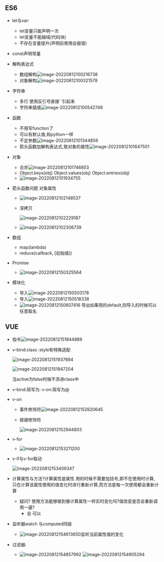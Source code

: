 ## ES6

+ let与var:

  + let变量只能声明一次
  + let变量不能越域(代码块)
  + 不存在变量提升(声明前使用会报错)

+ const声明常量

+ 解构表达式

  + 数组解构![image-20220812100216738](https://test1.jsdelivr.net/gh/innnky/images2@main/uPic/08/image-20220812100216738.png)
  + 对象解构![image-20220812100321578](https://test1.jsdelivr.net/gh/innnky/images2@main/uPic/08/image-20220812100321578.png)

+ 字符串

  + 多行 使用反引号直接``引起来
  + 字符串插值![image-20220812100542748](https://test1.jsdelivr.net/gh/innnky/images2@main/uPic/08/image-20220812100542748.png)

+ 函数

  + 不用写function了
  + 可以有默认值,和python一样
  + 不定参数![image-20220812101344856](https://test1.jsdelivr.net/gh/innnky/images2@main/uPic/08/image-20220812101344856.png)
  + 箭头函数加解构表达式,取对象的属性![image-20220812101647501](https://test1.jsdelivr.net/gh/innnky/images2@main/uPic/08/image-20220812101647501.png)

+ 对象

  + 合并![image-20220812101746853](https://test1.jsdelivr.net/gh/innnky/images2@main/uPic/08/image-20220812101746853.png)
  + Object.keys(obj) Object.values(obj) Object.entries(obj)
  + ![image-20220812101934755](https://test1.jsdelivr.net/gh/innnky/images2@main/uPic/08/image-20220812101934755.png) 

+ 箭头函数问题  对象属性

  + ![image-20220812102148537](https://test1.jsdelivr.net/gh/innnky/images2@main/uPic/08/image-20220812102148537.png)

  + 深拷贝

    ![image-20220812102229187](https://test1.jsdelivr.net/gh/innnky/images2@main/uPic/08/image-20220812102229187.png)

  + ![image-20220812102306739](https://test1.jsdelivr.net/gh/innnky/images2@main/uPic/08/image-20220812102306739.png)

+ 数组

  + map(lambda)
  + reduce(callback, [初始值])

+ Promise

  + ![image-20220812150325564](https://test1.jsdelivr.net/gh/innnky/images2@main/uPic/08/image-20220812150325564.png)

+ 模块化

  + 导入![image-20220812150503178](https://test1.jsdelivr.net/gh/innnky/images2@main/uPic/08/image-20220812150503178.png)
  + 导入![image-20220812150518338](/Users/xingyijin/Library/Application%20Support/typora-user-images/image-20220812150518338.png)
  + ![image-20220812150607416](https://test1.jsdelivr.net/gh/innnky/images2@main/uPic/08/image-20220812150607416.png) 导出如果用的default,则导入的时候可以任意取名

## VUE

+ 指令![image-20220812151844889](https://test1.jsdelivr.net/gh/innnky/images2@main/uPic/08/image-20220812151844889.png)

+ v-bind:class :style有特殊适配

  ![image-20220812151937694](https://test1.jsdelivr.net/gh/innnky/images2@main/uPic/08/image-20220812151937694.png)

  ![image-20220812151947204](https://test1.jsdelivr.net/gh/innnky/images2@main/uPic/08/image-20220812151947204.png)

  当active为false时候不添进class中

+ v-bind:简写为: v-on:简写为@

+ v-on

  + 事件修饰符![image-20220812152820645](https://test1.jsdelivr.net/gh/innnky/images2@main/uPic/08/image-20220812152820645.png)

  + 按键修饰符

    ![image-20220812152944803](https://test1.jsdelivr.net/gh/innnky/images2@main/uPic/08/image-20220812152944803.png)

+ v-for

  + ![image-20220812153211200](https://test1.jsdelivr.net/gh/innnky/images2@main/uPic/08/image-20220812153211200.png)

+ v-if与v-for联动

  ![image-20220812153409347](https://test1.jsdelivr.net/gh/innnky/images2@main/uPic/08/image-20220812153409347.png)

+ 计算属性与方法?计算属性是属性 用的时候不需要加括号,即不在使用时计算,只在计算该属性使用的值变化时进行重新计算,而方法是每一次使用都会重新计算

  + 疑问? 使用方法能够做到像计算属性一样实时变化吗?值改变是否会重新调用一遍?
    + 会 可以

+ 监听器watch 与computed同级

  + ![image-20220812154613650](https://test1.jsdelivr.net/gh/innnky/images2@main/uPic/08/image-20220812154613650.png)监听当前属性值的变化

+ 过滤器:

  + ![image-20220812154857992](https://test1.jsdelivr.net/gh/innnky/images2@main/uPic/08/image-20220812154857992.png) ![image-20220812154905294](https://test1.jsdelivr.net/gh/innnky/images2@main/uPic/08/image-20220812154905294.png)

